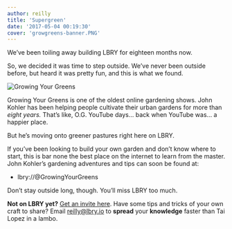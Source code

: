 ```yaml
---
author: reilly
title: 'Supergreen'
date: '2017-05-04 00:19:30'
cover: 'growgreens-banner.PNG'
---
```

We’ve been toiling away building LBRY for eighteen months now.

So, we decided it was time to step outside. We’ve never been outside before, but heard it was pretty fun, and this is what we found.

![Growing Your Greens](/img/news/growgreens-inline.PNG)

Growing Your Greens is one of the oldest online gardening shows. John Kohler has been helping people cultivate their urban gardens for more than *eight years.* That’s like, O.G. YouTube days... back when YouTube was... a happier place.

But he’s moving onto greener pastures right here on LBRY.

If you’ve been looking to build your own garden and don’t know where to start, this is bar none the best place on the internet to learn from the master. John Kohler’s gardening adventures and tips can soon be found at:

- lbry://@GrowingYourGreens

Don’t stay outside long, though. You’ll miss LBRY too much.

**Not on LBRY yet?** [Get an invite here](https://lbry.io/get). Have some tips and tricks of your own craft to share? Email reilly@lbry.io to **spread** your **knowledge** faster than Tai Lopez in a lambo.
